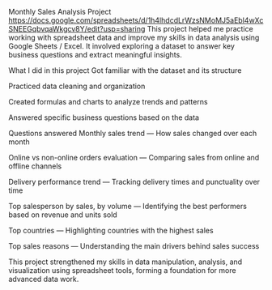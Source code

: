 Monthly Sales Analysis Project https://docs.google.com/spreadsheets/d/1h4lhdcdLrWzsNMoMJ5aEbl4wXcSNEEGqbvqaWkgcv8Y/edit?usp=sharing
This project helped me practice working with spreadsheet data and improve my skills in data analysis using Google Sheets / Excel. It involved exploring a dataset to answer key business questions and extract meaningful insights.

What I did in this project
Got familiar with the dataset and its structure

Practiced data cleaning and organization

Created formulas and charts to analyze trends and patterns

Answered specific business questions based on the data

Questions answered
Monthly sales trend — How sales changed over each month

Online vs non-online orders evaluation — Comparing sales from online and offline channels

Delivery performance trend — Tracking delivery times and punctuality over time

Top salesperson by sales, by volume — Identifying the best performers based on revenue and units sold

Top countries — Highlighting countries with the highest sales

Top sales reasons — Understanding the main drivers behind sales success

This project strengthened my skills in data manipulation, analysis, and visualization using spreadsheet tools, forming a foundation for more advanced data work.
